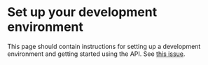 # Set up your development environment

This page should contain instructions for setting up a development environment and getting started
using the API.
See [this issue](https://github.com/MetaMask/mm-docs-v2/issues/9).